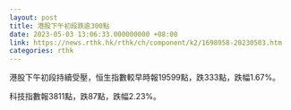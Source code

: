 ```yaml
---
layout: post
title: 港股下午初段跌逾300點
date: 2023-05-03 13:06:33.000000000 +08:00
link: https://news.rthk.hk/rthk/ch/component/k2/1698958-20230503.htm
categories: rthk
---
```


港股下午初段持續受壓，恒生指數較早時報19599點，跌333點，跌幅1.67%。

科技指數報3811點，跌87點，跌幅2.23%。
